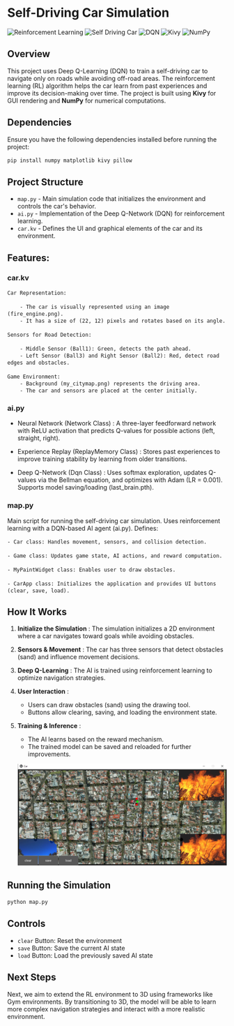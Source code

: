 # Self-Driving Car Simulation

![Reinforcement Learning](https://img.shields.io/badge/Reinforcement_Learning-FF6F00?style=for-the-badge&logo=tensorflow&logoColor=white)
![Self Driving Car](https://img.shields.io/badge/Self_Driving_Car-00B4DB?style=for-the-badge&logo=tesla&logoColor=white)
![DQN](https://img.shields.io/badge/DQN-FF0000?style=for-the-badge&logo=python&logoColor=white)
![Kivy](https://img.shields.io/badge/Kivy-3776AB?style=for-the-badge&logo=python&logoColor=white)
![NumPy](https://img.shields.io/badge/NumPy-013243?style=for-the-badge&logo=numpy&logoColor=white)

## Overview
 This project uses Deep Q-Learning (DQN) to train a self-driving car to navigate only on roads while avoiding off-road areas. The reinforcement learning (RL) algorithm helps the car learn from past experiences and improve its decision-making over time.
 The project is built using **Kivy** for GUI rendering and **NumPy** for numerical computations.


## Dependencies
Ensure you have the following dependencies installed before running the project:
```bash
pip install numpy matplotlib kivy pillow
```

## Project Structure
- `map.py`  - Main simulation code that initializes the environment and controls the car's behavior.
- `ai.py`   - Implementation of the Deep Q-Network (DQN) for reinforcement learning.
- `car.kv`  - Defines the UI and graphical elements of the car and its environment.


## Features:
### car.kv
    Car Representation:

        - The car is visually represented using an image (fire_engine.png).
        - It has a size of (22, 12) pixels and rotates based on its angle.

    Sensors for Road Detection:

        - Middle Sensor (Ball1): Green, detects the path ahead.
        - Left Sensor (Ball3) and Right Sensor (Ball2): Red, detect road edges and obstacles.

    Game Environment:
        - Background (my_citymap.png) represents the driving area.
        - The car and sensors are placed at the center initially.

### ai.py

- Neural Network (Network Class) : A three-layer feedforward network with ReLU activation that predicts Q-values for possible actions (left, straight, right).

- Experience Replay (ReplayMemory Class) : Stores past experiences to improve training stability by learning from older transitions.

- Deep Q-Network (Dqn Class) : Uses softmax exploration, updates Q-values via the Bellman equation, and optimizes with Adam (LR = 0.001). Supports model saving/loading (last_brain.pth).

### map.py
Main script for running the self-driving car simulation.
Uses reinforcement learning with a DQN-based AI agent (ai.py).
Defines:

    - Car class: Handles movement, sensors, and collision detection.

    - Game class: Updates game state, AI actions, and reward computation.

    - MyPaintWidget class: Enables user to draw obstacles.

    - CarApp class: Initializes the application and provides UI buttons (clear, save, load).




## How It Works
1. **Initialize the Simulation** : The simulation initializes a 2D environment where a car navigates toward goals while avoiding obstacles.
2. **Sensors & Movement** : The car has three sensors that detect obstacles (sand) and influence movement decisions.
3. **Deep Q-Learning** : The AI is trained using reinforcement learning to optimize navigation strategies.
4. **User Interaction** :
   - Users can draw obstacles (sand) using the drawing tool.
   - Buttons allow clearing, saving, and loading the environment state.
5. **Training & Inference** :
   - The AI learns based on the reward mechanism.
   - The trained model can be saved and reloaded for further improvements.


    ![Alt Text](https://github.com/ChaitraSaiK/SOAI_Session20_Assignment_Part2/blob/main/images/screenshot_readme.png)

## Running the Simulation
```bash
python map.py
```

## Controls

- `clear` Button: Reset the environment
- `save` Button: Save the current AI state
- `load` Button: Load the previously saved AI state

## Next Steps
Next, we aim to extend the RL environment to 3D using frameworks like Gym environments. By transitioning to 3D, the model will be able to learn more complex navigation strategies and interact with a more realistic environment.








